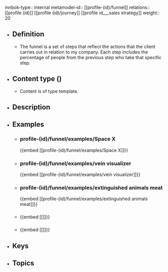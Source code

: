 innbok-type:: internal
metamodel-id:: [[profile-(id)/funnel]]
relations:: [[profile (id)]] [[profile (id)/journey]] [[profile id___sales strategy]]
weight:: 20

- ## Definition
  - The funnel is a set of steps that reflect the actions that the client carries out in relation to my company. Each step includes the percentage of people from the previous step who take that specific step.
- ## Content type ()
  - Content is of type template.
  
- ## Description
- ## Examples
  - ### profile-(id)/funnel/examples/Space X
    {{embed [[profile-(id)/funnel/examples/Space X]]}}
  - ### profile-(id)/funnel/examples/vein visualizer
    {{embed [[profile-(id)/funnel/examples/vein visualizer]]}}
  - ### profile-(id)/funnel/examples/extinguished animals meat
    {{embed [[profile-(id)/funnel/examples/extinguished animals meat]]}}
  - ### 
    {{embed [[]]}}
  - ### 
    {{embed [[]]}}
  
- ## Keys
  
- ## Topics
  

